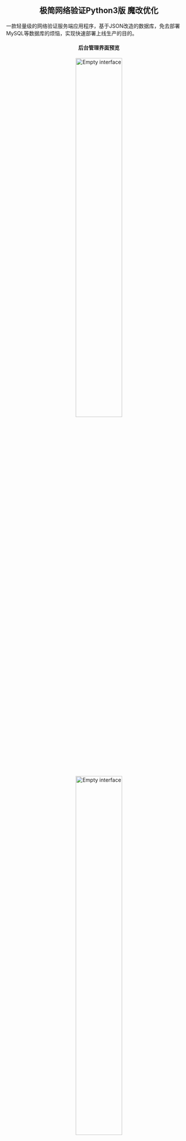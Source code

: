 <h2 align="center">极简网络验证Python3版 魔改优化</h2>
<p>一款轻量级的网络验证服务端应用程序，基于JSON改造的数据库，免去部署MySQL等数据库的烦恼，实现快速部署上线生产的目的。</p>
<h4 align="center">后台管理界面预览</h4>
<p align="center">
<img src="https://myimages.25531.com/20220915/iShot_2022-09-15_13.22.42.png" width="50%" height="50%" alt="Empty interface" />
<img src="https://myimages.25531.com/20220915/iShot_2022-09-15_13.23.11.png" width="50%" height="50%" alt="Empty interface" />
</p>

## 简介
<a target="_blank" href="https://github.com/jiayouzl/python_web_auth">看原版链接</a>


## 更新记录
`2025-10-23`

1. 优化后台反馈，修改数据 登录 删除数据 新增数据 可以立刻反馈，无需等待。

2.增加应用验证分类。

3.增加备注。

4.增加aes模块解析，生成后在服务器后端db.json获取key以及iv进行修改解析。

5.增加机器码位数检索。

ps：记得修改app.py api接口签名认证key，以及aes_model.py中的混淆data，文件都是原版默认的，修改后再使用

MIT
